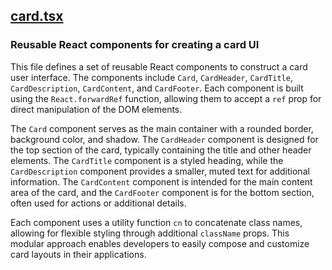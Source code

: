 ## [card.tsx](card.tsx)

### Reusable React components for creating a card UI

This file defines a set of reusable React components to construct a card user interface. The components include `Card`, `CardHeader`, `CardTitle`, `CardDescription`, `CardContent`, and `CardFooter`. Each component is built using the `React.forwardRef` function, allowing them to accept a `ref` prop for direct manipulation of the DOM elements. 

The `Card` component serves as the main container with a rounded border, background color, and shadow. The `CardHeader` component is designed for the top section of the card, typically containing the title and other header elements. The `CardTitle` component is a styled heading, while the `CardDescription` component provides a smaller, muted text for additional information. The `CardContent` component is intended for the main content area of the card, and the `CardFooter` component is for the bottom section, often used for actions or additional details.

Each component uses a utility function `cn` to concatenate class names, allowing for flexible styling through additional `className` props. This modular approach enables developers to easily compose and customize card layouts in their applications.

